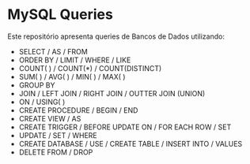 # MySQL Queries
Este repositório apresenta queries de Bancos de Dados utilizando:
- SELECT / AS / FROM
- ORDER BY / LIMIT / WHERE / LIKE
- COUNT( ) / COUNT(*) / COUNT(DISTINCT)
- SUM( ) / AVG( ) / MIN( ) / MAX( )
- GROUP BY
- JOIN / LEFT JOIN / RIGHT JOIN / OUTTER JOIN (UNION)
- ON / USING( )
- CREATE PROCEDURE / BEGIN / END
- CREATE VIEW / AS
- CREATE TRIGGER / BEFORE UPDATE ON / FOR EACH ROW / SET
- UPDATE / SET / WHERE
- CREATE DATABASE / USE / CREATE TABLE / INSERT INTO / VALUES
- DELETE FROM / DROP
